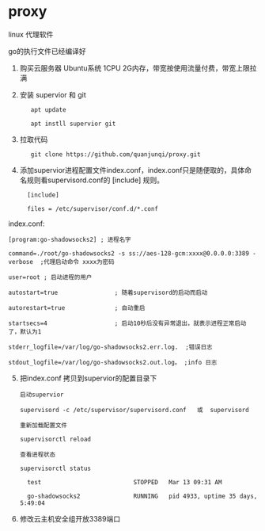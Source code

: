 # proxy
linux 代理软件

go的执行文件已经编译好

1. 购买云服务器  Ubuntu系统 1CPU 2G内存，带宽按使用流量付费，带宽上限拉满

2. 安装 supervior 和 git

          apt update

          apt instll supervior git
 
3. 拉取代码

          git clone https://github.com/quanjunqi/proxy.git  

4. 添加supervior进程配置文件index.conf，index.conf只是随便取的，具体命名规则看supervisord.conf的 [include] 规则。

         [include]

         files = /etc/supervisor/conf.d/*.conf

index.conf:

    [program:go-shadowsocks2] ; 进程名字
   
    command=./root/go-shadowsocks2 -s ss://aes-128-gcm:xxxx@0.0.0.0:3389 -verbose  ;代理启动命令 xxxx为密码
   
    user=root ; 启动进程的用户 
   
    autostart=true                ; 随着supervisord的启动而启动
   
    autorestart=true              ; 自动重启
   
    startsecs=4                   ; 启动10秒后没有异常退出，就表示进程正常启动了，默认为1
   
    stderr_logfile=/var/log/go-shadowsocks2.err.log.  ;错误日志
   
    stdout_logfile=/var/log/go-shadowsocks2.out.log。 ;info 日志

5. 把index.conf 拷贝到supervior的配置目录下

       启动supervior

       supervisord -c /etc/supervisor/supervisord.conf   或  supervisord 

       重新加载配置文件

       supervisorctl reload

       查看进程状态

       supervisorctl status

         test                          STOPPED   Mar 13 09:31 AM

         go-shadowsocks2               RUNNING   pid 4933, uptime 35 days, 5:49:04
  
6. 修改云主机安全组开放3389端口




